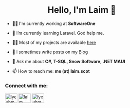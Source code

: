 <h1 align="center">Hello, I'm Laim 🧸</h1>

- 🧑‍💼 I'm currently working at **SoftwareOne**

- 🌱 I’m currently learning Laravel.  God help me.

- 👨‍💻 Most of my projects are available [here](https://laim.scot/projects)

- 📝 I sometimes write posts on my [Blog](https://laim.scot/blog)

- 💬 Ask me about **C#, T-SQL, Snow Software, .NET MAUI**

- 📫 How to reach me: **me (at) laim.scot**

<h3 align="left">Connect with me:</h3>
<p align="left">
<a href="https://twitter.com/lyeuhm" target="blank"><img align="center" src="https://cdn.jsdelivr.net/npm/simple-icons@3.0.1/icons/twitter.svg" alt="lyeuhm" height="30" width="40" /></a>
<a href="https://linkedin.com/in/laim" target="blank"><img align="center" src="https://cdn.jsdelivr.net/npm/simple-icons@3.0.1/icons/linkedin.svg" alt="laim" height="30" width="40" /></a>
<a href="https://instagram.com/lyeuhm" target="blank"><img align="center" src="https://cdn.jsdelivr.net/npm/simple-icons@3.0.1/icons/instagram.svg" alt="lyeuhm" height="30" width="40" /></a>
</p>
